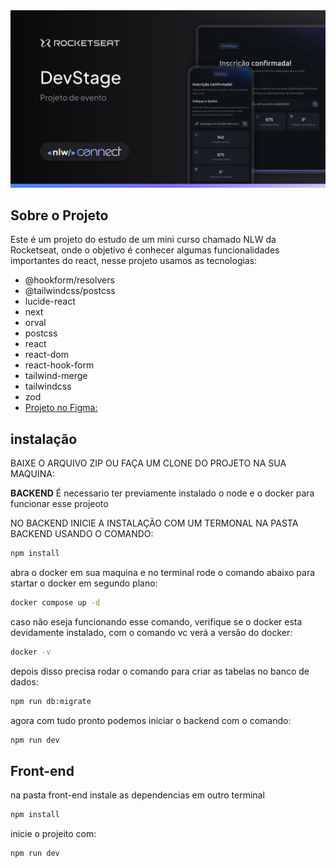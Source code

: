 
<img src="https://github.com/carlosmartos13/nlw-connect-rockeseat/blob/main/figma-projeto-react-nlwconnect.png" />


## Sobre o Projeto 
Este é um projeto do estudo de um mini curso chamado NLW da Rocketseat, onde o objetivo é conhecer algumas funcionalidades importantes do react, nesse projeto usamos as tecnologias:
- @hookform/resolvers
- @tailwindcss/postcss
- lucide-react
- next
- orval
- postcss
- react
- react-dom
- react-hook-form
- tailwind-merge
- tailwindcss
- zod
- [Projeto no Figma:](https://www.figma.com/community/file/1471119935944492720)
    


## instalação

BAIXE O ARQUIVO ZIP OU FAÇA UM CLONE DO PROJETO NA SUA MAQUINA:


**BACKEND**
É necessario ter previamente instalado o node e o docker para funcionar esse projeoto

NO BACKEND INICIE A INSTALAÇÃO COM UM TERMONAL NA PASTA BACKEND USANDO O COMANDO:
```BASH
npm install
```
abra o docker em sua maquina e no terminal rode o comando abaixo para startar o docker em segundo plano:
```BASH
docker compose up -d 
```
caso não eseja funcionando esse comando, verifique se o docker esta devidamente instalado, com o comando vc verá a versão do docker:
```BASH
docker -v
```
depois disso precisa rodar o comando para criar as tabelas no banco de dados:
```BASH
npm run db:migrate   
```
agora com tudo pronto podemos iniciar o backend com o comando:
```BASH
npm run dev
```

## Front-end

na pasta front-end instale as dependencias em outro terminal
```BASH
npm install
```
inicie o projeito com:
```BASH
npm run dev
```
